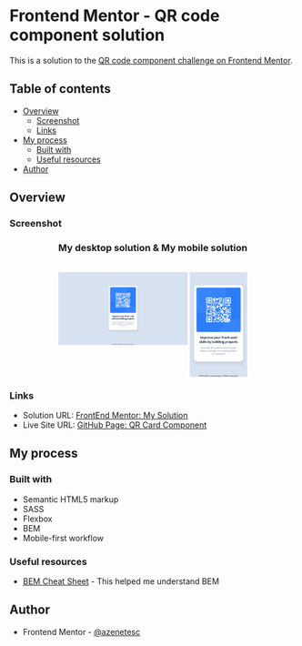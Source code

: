 # Frontend Mentor - QR code component solution

This is a solution to the [QR code component challenge on Frontend Mentor](https://www.frontendmentor.io/challenges/qr-code-component-iux_sIO_H).

## Table of contents

- [Overview](#overview)
  - [Screenshot](#screenshot)
  - [Links](#links)
- [My process](#my-process)
  - [Built with](#built-with)
  - [Useful resources](#useful-resources)
- [Author](#author)

## Overview

### Screenshot

<div align="center">
  <h3>My desktop solution & My mobile solution</h3><br>
<img src="screenshot/desktop-design.png" width="45%" height="60%"/> <img src="screenshot/mobile-design.png" width="20%" height="20%" align="top"/>
</div>

### Links

- Solution URL: [FrontEnd Mentor: My Solution](https://github.com/azenetesc/qr-code-component)
- Live Site URL: [GitHub Page: QR Card Component](https://azenetesc.github.io/qr-code-component/)

## My process

### Built with

- Semantic HTML5 markup
- SASS
- Flexbox
- BEM
- Mobile-first workflow

### Useful resources

- [BEM Cheat Sheet](https://9elements.com/bem-cheat-sheet/) - This helped me understand BEM

## Author

- Frontend Mentor - [@azenetesc](https://www.frontendmentor.io/profile/azenetesc)
